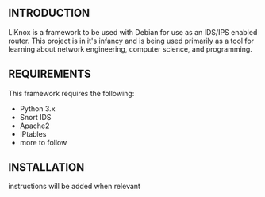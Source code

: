 INTRODUCTION
------------
LiKnox is a framework to be used with Debian for use as an IDS/IPS enabled router.
This project is in it's infancy and is being used primarily as a tool for learning
about network engineering, computer science, and programming.


REQUIREMENTS
------------
This framework requires the following:
  * Python 3.x
  * Snort IDS
  * Apache2
  * IPtables
  * more to follow


INSTALLATION
------------
instructions will be added when relevant

